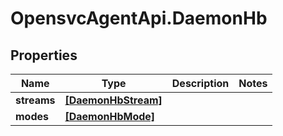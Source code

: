 # OpensvcAgentApi.DaemonHb

## Properties

Name | Type | Description | Notes
------------ | ------------- | ------------- | -------------
**streams** | [**[DaemonHbStream]**](DaemonHbStream.md) |  | 
**modes** | [**[DaemonHbMode]**](DaemonHbMode.md) |  | 


